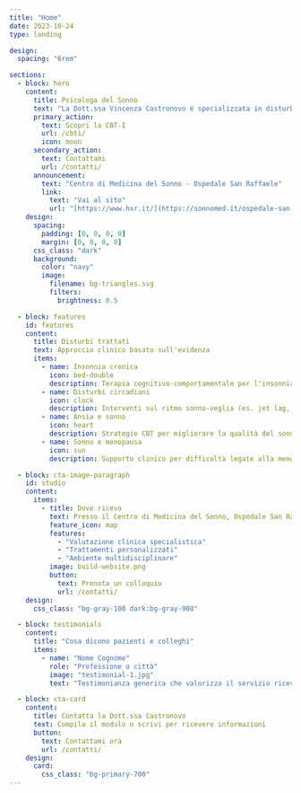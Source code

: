 ```yaml
---
title: "Home"
date: 2023-10-24
type: landing

design:
  spacing: "6rem"

sections:
  - block: hero
    content:
      title: Psicologa del Sonno
      text: "La Dott.ssa Vincenza Castronovo è specializzata in disturbi del sonno e CBT-I"
      primary_action:
        text: Scopri la CBT-I
        url: /cbti/
        icon: moon
      secondary_action:
        text: Contattami
        url: /contatti/
      announcement:
        text: "Centro di Medicina del Sonno - Ospedale San Raffaele"
        link:
          text: "Vai al sito"
          url: "[https://www.hsr.it/](https://sonnomed.it/ospedale-san-raffaele-sede-san-raffaele-turro/)"
    design:
      spacing:
        padding: [0, 0, 0, 0]
        margin: [0, 0, 0, 0]
      css_class: "dark"
      background:
        color: "navy"
        image:
          filename: bg-triangles.svg
          filters:
            brightness: 0.5

  - block: features
    id: features
    content:
      title: Disturbi trattati
      text: Approccio clinico basato sull'evidenza
      items:
        - name: Insonnia cronica
          icon: bed-double
          description: Terapia cognitivo-comportamentale per l'insonnia
        - name: Disturbi circadiani
          icon: clock
          description: Interventi sul ritmo sonno-veglia (es. jet lag, turni)
        - name: Ansia e sonno
          icon: heart
          description: Strategie CBT per migliorare la qualità del sonno
        - name: Sonno e menopausa
          icon: sun
          description: Supporto clinico per difficoltà legate alla menopausa

  - block: cta-image-paragraph
    id: studio
    content:
      items:
        - title: Dove ricevo
          text: Presso il Centro di Medicina del Sonno, Ospedale San Raffaele, Milano
          feature_icon: map
          features:
            - "Valutazione clinica specialistica"
            - "Trattamenti personalizzati"
            - "Ambiente multidisciplinare"
          image: build-website.png
          button:
            text: Prenota un colloquio
            url: /contatti/
    design:
      css_class: "bg-gray-100 dark:bg-gray-900"

  - block: testimonials
    content:
      title: "Cosa dicono pazienti e colleghi"
      items:
        - name: "Nome Cognome"
          role: "Professione o città"
          image: "testimonial-1.jpg"
          text: "Testimonianza generica che valorizza il servizio ricevuto."

  - block: cta-card
    content:
      title: Contatta la Dott.ssa Castronovo
      text: Compila il modulo o scrivi per ricevere informazioni
      button:
        text: Contattami ora
        url: /contatti/
    design:
      card:
        css_class: "bg-primary-700"
---
```

